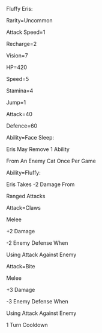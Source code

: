 Fluffy Eris:

Rarity=Uncommon

Attack Speed=1

Recharge=2

Vision=7

HP=420

Speed=5

Stamina=4

Jump=1

Attack=40

Defence=60

Ability=Face Sleep:

Eris May Remove 1 Ability

From An Enemy Cat Once Per Game

Ability=Fluffy:

Eris Takes -2 Damage From

Ranged Attacks

Attack=Claws

Melee

+2 Damage

-2 Enemy Defense When

Using Attack Against Enemy

Attack=Bite

Melee

+3 Damage

-3 Enemy Defense When

Using Attack Against Enemy

1 Turn Cooldown
